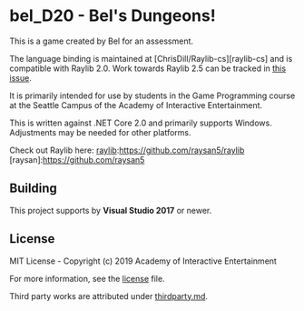 # bel_D20 - Bel's Dungeons!

This is a game created by Bel for an assessment.

The language binding is maintained at [ChrisDill/Raylib-cs][raylib-cs] and
is compatible with Raylib 2.0. Work towards Raylib 2.5 can be tracked in
[this issue](https://github.com/ChrisDill/Raylib-cs/issues/22).

It is primarily intended for use by students in the Game Programming course at
the Seattle Campus of the Academy of Interactive Entertainment.

This is written against .NET Core 2.0 and primarily supports Windows.
Adjustments may be needed for other platforms.

Check out Raylib here:
[raylib]:https://github.com/raysan5/raylib
[raysan]:https://github.com/raysan5

## Building

This project supports by **Visual Studio 2017** or newer.

## License

MIT License - Copyright (c) 2019 Academy of Interactive Entertainment

For more information, see the [license][lic] file.

Third party works are attributed under [thirdparty.md][3p].

[lic]:LICENSE.md
[3p]:THIRDPARTY.md
[raylib]:https://github.com/raysan5/raylib
